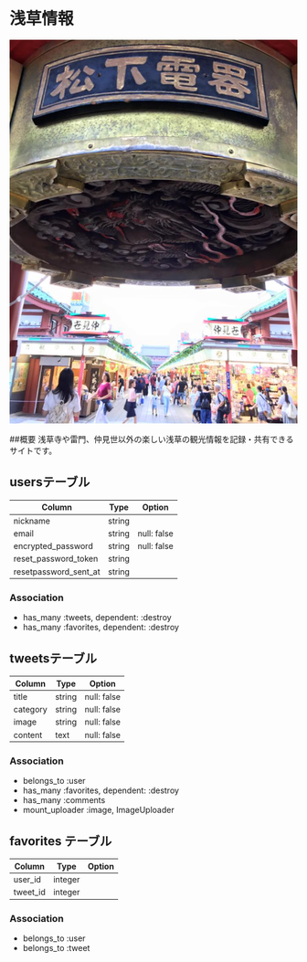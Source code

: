 # 浅草情報
![画像名](13781901_1036604386435082_1209282850028030517_n.jpg)

##概要
浅草寺や雷門、仲見世以外の楽しい浅草の観光情報を記録・共有できるサイトです。

## usersテーブル

|Column|Type|Option|
|------|----|------|
|nickname|string|
|email|string|null: false|
|encrypted_password|string|null: false|
|reset_password_token|string|
|resetpassword_sent_at|string|

### Association
- has_many :tweets, dependent: :destroy
- has_many :favorites, dependent: :destroy


## tweetsテーブル

|Column|Type|Option|
|------|----|------|
|title|string|null: false|
|category|string|null: false|
|image|string|null: false|
|content|text|null: false|

### Association
- belongs_to :user
- has_many :favorites, dependent: :destroy
- has_many :comments
- mount_uploader :image, ImageUploader

## favorites テーブル
|Column|Type|Option|
|------|----|------|
|user_id|integer|
|tweet_id|integer|

### Association
- belongs_to :user
- belongs_to :tweet
